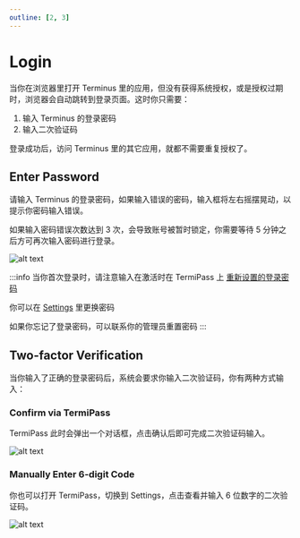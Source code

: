 ```yaml
---
outline: [2, 3]
---
```


# Login

当你在浏览器里打开 Terminus 里的应用，但没有获得系统授权，或是授权过期时，浏览器会自动跳转到登录页面。这时你只需要：

1. 输入 Terminus 的登录密码
2. 输入二次验证码

登录成功后，访问 Terminus 里的其它应用，就都不需要重复授权了。

## Enter Password

请输入 Terminus 的登录密码，如果输入错误的密码，输入框将左右摇摆晃动，以提示你密码输入错误。

如果输入密码错误次数达到 3 次，会导致账号被暂时锁定，你需要等待 5 分钟之后方可再次输入密码进行登录。

![alt text](/images/how-to/terminus/enter_password.jpg)

:::info
当你首次登录时，请注意输入在激活时在 TermiPass 上 [重新设置的登录密码](./wizard.md#reset-password)

你可以在 [Settings](../settings/home.md#修改密码) 里更换密码

如果你忘记了登录密码，可以联系你的管理员重置密码
:::

## Two-factor Verification

当你输入了正确的登录密码后，系统会要求你输入二次验证码，你有两种方式输入：

### Confirm via TermiPass

TermiPass 此时会弹出一个对话框，点击确认后即可完成二次验证码输入。

![alt text](/images/how-to/terminus/second_confirmation.jpg)

### Manually Enter 6-digit Code

你也可以打开 TermiPass，切换到 Settings，点击查看并输入 6 位数字的二次验证码。

![alt text](/images/how-to/terminus/6-digit_one-time_password.jpg)
